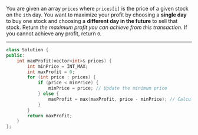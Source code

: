 You are given an array `prices` where `prices[i]` is the price of a given stock on the `ith` day.
You want to maximize your profit by choosing a **single day** to buy one stock and choosing a **different day in the future** to sell that stock.
Return _the maximum profit you can achieve from this transaction_. If you cannot achieve any profit, return `0`.

---
```cpp
class Solution {
public:
    int maxProfit(vector<int>& prices) {
        int minPrice = INT_MAX;
        int maxProfit = 0;
        for (int price : prices) {
            if (price < minPrice) {
                minPrice = price; // Update the minimum price
            } else {
                maxProfit = max(maxProfit, price - minPrice); // Calculate profit
            }
        }
        return maxProfit; 
    }
};
```
